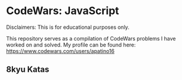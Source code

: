 # CodeWars: JavaScript


Disclaimers: This is for educational purposes only. 

This repository serves as a compilation of CodeWars problems I have worked on and solved. My profile can be found here:  https://www.codewars.com/users/apatino16

## 8kyu Katas

